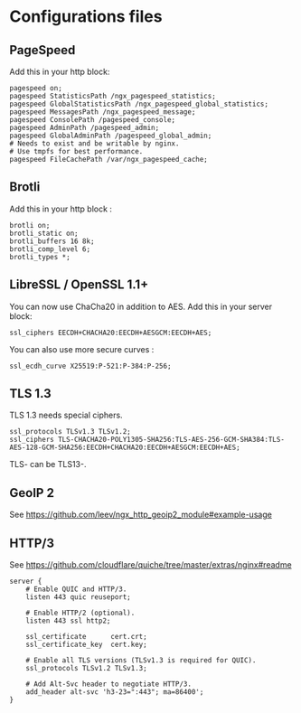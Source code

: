 # Configurations files

## PageSpeed

Add this in your http block:

```nginx
pagespeed on;
pagespeed StatisticsPath /ngx_pagespeed_statistics;
pagespeed GlobalStatisticsPath /ngx_pagespeed_global_statistics;
pagespeed MessagesPath /ngx_pagespeed_message;
pagespeed ConsolePath /pagespeed_console;
pagespeed AdminPath /pagespeed_admin;
pagespeed GlobalAdminPath /pagespeed_global_admin;
# Needs to exist and be writable by nginx.
# Use tmpfs for best performance.
pagespeed FileCachePath /var/ngx_pagespeed_cache;
```


## Brotli

Add this in your http block :

```nginx
brotli on;
brotli_static on;
brotli_buffers 16 8k;
brotli_comp_level 6;
brotli_types *;
```

## LibreSSL / OpenSSL 1.1+

You can now use ChaCha20 in addition to AES. Add this in your server block:

```nginx
ssl_ciphers EECDH+CHACHA20:EECDH+AESGCM:EECDH+AES;
```

You can also use more secure curves :

```nginx
ssl_ecdh_curve X25519:P-521:P-384:P-256;
```

## TLS 1.3

TLS 1.3 needs special ciphers.

```nginx
ssl_protocols TLSv1.3 TLSv1.2;
ssl_ciphers TLS-CHACHA20-POLY1305-SHA256:TLS-AES-256-GCM-SHA384:TLS-AES-128-GCM-SHA256:EECDH+CHACHA20:EECDH+AESGCM:EECDH+AES;
```

TLS- can be TLS13-.

## GeoIP 2

See https://github.com/leev/ngx_http_geoip2_module#example-usage

## HTTP/3

See https://github.com/cloudflare/quiche/tree/master/extras/nginx#readme

```nginx
server {
    # Enable QUIC and HTTP/3.
    listen 443 quic reuseport;

    # Enable HTTP/2 (optional).
    listen 443 ssl http2;

    ssl_certificate      cert.crt;
    ssl_certificate_key  cert.key;

    # Enable all TLS versions (TLSv1.3 is required for QUIC).
    ssl_protocols TLSv1.2 TLSv1.3;

    # Add Alt-Svc header to negotiate HTTP/3.
    add_header alt-svc 'h3-23=":443"; ma=86400';
}
```